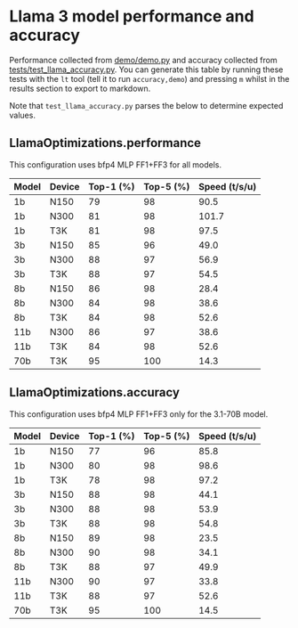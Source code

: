 # Llama 3 model performance and accuracy

Performance collected from [demo/demo.py](demo/demo.py) and accuracy collected from [tests/test_llama_accuracy.py](tests/test_llama_accuracy.py). You can generate this table by running these tests with the `lt` tool (tell it to run `accuracy,demo`) and pressing `m` whilst in the results section to export to markdown.

Note that `test_llama_accuracy.py` parses the below to determine expected values.

## LlamaOptimizations.performance

This configuration uses bfp4 MLP FF1+FF3 for all models.

| Model | Device | Top-1 (%) | Top-5 (%) | Speed (t/s/u) |
|-------|--------|-----------|-----------|---------------|
| 1b | N150 | 79 | 98 | 90.5 |
| 1b | N300 | 81 | 98 | 101.7 |
| 1b | T3K | 81 | 98 | 97.5 |
| 3b | N150 | 85 | 96 | 49.0 |
| 3b | N300 | 88 | 97 | 56.9 |
| 3b | T3K | 88 | 97 | 54.5 |
| 8b | N150 | 86 | 98 | 28.4 |
| 8b | N300 | 84 | 98 | 38.6 |
| 8b | T3K | 84 | 98 | 52.6 |
| 11b | N300 | 86 | 97 | 38.6 |
| 11b | T3K | 84 | 98 | 52.6 |
| 70b | T3K | 95 | 100 | 14.3 |

## LlamaOptimizations.accuracy

This configuration uses bfp4 MLP FF1+FF3 only for the 3.1-70B model.

| Model | Device | Top-1 (%) | Top-5 (%) | Speed (t/s/u) |
|-------|--------|-----------|-----------|---------------|
| 1b | N150 | 77 | 96 | 85.8 |
| 1b | N300 | 80 | 98 | 98.6 |
| 1b | T3K | 78 | 98 | 97.2 |
| 3b | N150 | 88 | 98 | 44.1 |
| 3b | N300 | 88 | 98 | 53.9 |
| 3b | T3K | 88 | 98 | 54.8 |
| 8b | N150 | 89 | 98 | 23.5 |
| 8b | N300 | 90 | 98 | 34.1 |
| 8b | T3K | 88 | 97 | 49.9 |
| 11b | N300 | 90 | 97 | 33.8 |
| 11b | T3K | 88 | 97 | 52.6 |
| 70b | T3K | 95 | 100 | 14.5 |

